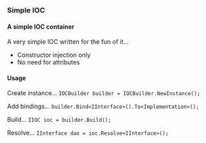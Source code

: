 ### Simple IOC

#### A simple IOC container

A very simple IOC written for the fun of it...

* Constructor injection only
* No need for attributes

#### Usage

Create instance...
`IOCBuilder builder = IOCBuilder.NewInstance();`

Add bindings...
`builder.Bind<IInterface>().To<Implementation>();`

Build...
`IIOC ioc = builder.Build();`

Resolve...
`IInterface dao = ioc.Resolve<IInterface>();`